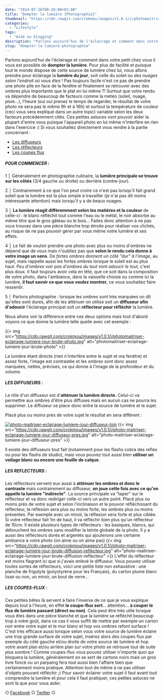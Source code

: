 ```yaml
---
date: "2014-07-26T08:20:00+02:00"
title: "Dompter la lumière {Photographie}"
thumbnail: "https://cdn.rawgit.com/crokmou/images/v1.0.1/i/photomaitriser-eclairage-lumiere-jour-brute-plan.jpg"
categories:
  - "Lifestyle"
tags:
  - "Aide au blogging"
description: "Parlons aujourd'hui de l'éclairage et comment dans votre petit chez vous il vous est possible de dompter la lumière..."
slug: "dompter-la-lumiere-photographie"
---
```


Parlons aujourd'hui de l'éclairage et comment dans votre petit chez vous il vous est possible de **dompter la lumière**. Pour plus de facilité et puisque tout le monde dispose de cette source de lumière chez lui, nous allons prendre pour éclairage la **lumière du jour**, soit celle du soleil _ou des nuages selon l'endroit où vous êtes_ ! Pas toujours facile n'est ce pas de prendre une photo pile en face de la fenêtre et finalement se retrouver avec des ombres plus importante que le plat en lui même ?! Surtout que votre rendu va dépendre de beaucoup de facteurs comme la météo (soleil, nuage, pluie...), l'heure (oui oui prenez le temps de regarder, le résultat de votre photo ne sera pas le même 9h et à 16h) et surtout la température de couleur (ceci vous sera expliqué dans un autre topic) variable selon les deux facteurs précédemment cités. Ces petites astuces vont pouvoir aider la plupart d'entre vous puisque l'appareil photo en lui même n'interfère en rien dans l'exercice :) Si vous souhaitez directement vous rendre à la partie concernant :

*   [Les diffuseurs](#diffuseur)
*   [Les réflecteurs](#reflecteur)
*   [Les coupes flux](#coupe)

##### POUR COMMENCER :

1 │ Généralement en photographie culinaire, la **lumière principale se trouve sur les côtés** (3/4 gauche ou droite) ou derrière (contre-jour).

2 │ Contrairement à ce que l'on peut croire ce n'est pas lorsqu'il fait grand soleil que la lumière est la plus simple à travailler (je n'ai pas dit moins intéressante attention) mais lorsqu'il y a de beaux nuages.

3 │ **La lumière réagit différemment selon les matières et la couleur** de celle-ci : le blanc réfléchit tout comme l'eau ou le métal, le noir absorbe au même titre que le gros gâteau ou le bois... Faites donc attention à ne pas vous trouvez dans une pièce blanche trop étroite pour réaliser vos clichés, au risque de ne pas pouvoir gérer par vous même votre lumière et ses effets.

4 │ Le fait de vouloir prendre une photo avec plus ou moins d'ombres ne dépend que de vous mais n'oubliez pas que **selon le rendu cela donne à votre image un sens**. De _fortes ombres donnent un côté "dur" à l'image_, au sujet, mais rappelle aussi les fortes ombres lorsque le soleil est au plus haut. _Peu d'ombres voir pas d'ombres du tout vont adoucir le tout_, c'est plus doux. Il faut toujours avoir cela en tête, que ce soit dans la composition de votre photo, dans l'ambiance, dans la vaisselle choisie ou comme ici la lumière, **il faut savoir ce que vous voulez montrer**, ce vous souhaitez faire ressentir.

5 │ Parlons photographie : lorsque les ombres sont très marquées on dit qu'elles sont dures, afin de les atténuer on utilise soit un **diffuseur afin d'adoucir** l'éclairage principal soit un **réflecteur pour réfléchir** la lumière.

Nous allons voir la différence entre ces deux options mais tout d'abord voyons ce que donne la lumière telle quelle avec cet exemple :

{{< img src="https://cdn.rawgit.com/crokmou/images/v1.0.1/i/photomaitriser-eclairage-lumiere-jour-brute-photo.jpg" alt="photomaitriser-eclairage-lumiere-jour-brute-photo" >}}

La lumière étant directe (rien n'interfère entre le sujet et ma fenêtre) et assez forte, l'image est contrastée et les ombres sont donc assez marquées, nettes, précises, ce qui donne à l'image de la profondeur et du volume.

##### <a name="diffuseur"></a>LES DIFFUSEURS :

Le rôle d'un diffuseur est d'**atténuer la lumière directe.** Celui-ci va permettre aux ombres d'être plus diffuses mais en aucun cas ne pourra les supprimer. Le diffuseur se place donc entre la source de lumière et le sujet.

Placé plus ou moins près de votre sujet le résultat en sera différent :

[![photo-maitriser-eclairage-lumiere-jour-diffuseur-loin](https://cdn.rawgit.com/crokmou/images/v1.0.1/i/photo-maitriser-eclairage-lumiere-jour-diffuseur-loin.jpg)](https://cdn.rawgit.com/crokmou/images/v1.0.1/i/photo-maitriser-eclairage-lumiere-jour-diffuseur-loin.jpg) {{< img src="https://cdn.rawgit.com/crokmou/images/v1.0.1/i/photo-maitriser-eclairage-lumiere-jour-diffuseur-pres.jpg" alt="photo-maitriser-eclairage-lumiere-jour-diffuseur-pres" >}}

Il existe des diffuseurs tout fait (notamment pour les flashs cobra des reflex ou pour les flashs de studio), mais vous pouvez tout aussi bien **utiliser un voilage blanc ou encore une feuille de calque**.

##### <a name="reflecteur"></a>LES REFLECTEURS :

Les réflecteurs servent eux aussi à **atténuer les ombres et donc le contraste** mais contrairement au diffuseur, **on joue cette fois avec ce qu'on appelle la lumière "indirecte"**. La source principale va "taper" sur le réflecteur et va donc rediriger celle-ci vers un autre point. Placé plus ou moins près de votre sujet et selon l'inclinaison et le pouvoir réfléchissant du réflecteur, la réflexion sera plus ou moins forte, les ombres plus ou moins présentes. Par exemple avec un miroir, la réflexion sera forte et plus ciblée. Si votre réflecteur fait 1m de haut, il va réfléchir bien plus qu'un réflecteur de 10cm. Il existe plusieurs types de réflecteurs : les basiques, blancs, qui débouchent les ombres sans modifier la teinte globale de la photo. Il y a aussi des réflecteurs dorés et argentés qui ajouterons une certaine ambiance à votre photo (on aime ou on aime pas) {{< img src="https://cdn.rawgit.com/crokmou/images/v1.0.1/i/photo-maitriser-eclairage-lumiere-jour-brute-diffusion-reflecteur.jpg" alt="photo-maitriser-eclairage-lumiere-jour-brute-diffusion-reflecteur" >}} L'effet du réflecteur est moins flagrant ici que si j'avais enlevé le diffuseur. Vous pouvez utiliser toutes sortes de réflecteurs, voici une petite liste non exhaustive : une planche de frigolyte (polystyrène pour les Français), du carton plume blanc lissé ou non, un miroir, un bout de verre...

##### <a name="coupe"></a>LES COUPES-FLUX :

Ces petites bêtes là servent à faire l'inverse de ce que je vous explique depuis tout à l'heure, en effet **le coupe-flux sert**... attention... **à couper le flux de lumière passant (direct ou non)**. Cela peut être très utile lorsque vous êtes dans une pièce blanche et que la lumière se réfléchit beaucoup trop à votre goût, dans ce cas il vous suffit de mettre par exemple un carton noir entre votre sujet et le mur blanc et hop vos ombres refont surface ! C'est très efficace aussi lorsque selon vous votre source de lumière éclaire une trop grande surface de votre sujet, insérez alors des coupes flux par exemple du côté gauche et/ou droite de votre source de lumière et hop votre avant plan et/ou arrière plan sur votre photo se retrouve tout de suite plus sombre ! Comme coupes-flux vous pouvez utiliser n'importe quoi qui bloquera la lumière, généralement on se sert de cartons noirs mais un gros livre foncé ou un parpaing fera tout aussi bien l'affaire bien que certainement moins pratique. Attention tout de même à ne pas utiliser d'objets pouvant réfléchir ;) Pour savoir éclairer votre sujet il faut avant tout comprendre la lumière et pour cela il faut pratiquer, ces petites astuces ne sont là que pour vous aider.

○ [Facebook](https://www.facebook.com/crokmou.blog) ○ [Twitter](https://twitter.com/Crokmou) ○